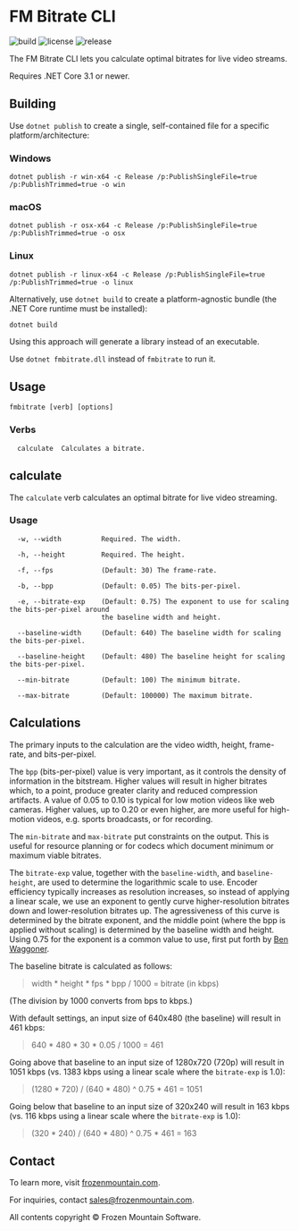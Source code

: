 # FM Bitrate CLI

![build](https://github.com/frozenmountain/fm-bitrate/workflows/build/badge.svg) ![license](https://img.shields.io/badge/License-MIT-yellow.svg) ![release](https://img.shields.io/github/v/release/frozenmountain/fm-bitrate.svg)

The FM Bitrate CLI lets you calculate optimal bitrates for live video streams.

Requires .NET Core 3.1 or newer.

## Building

Use `dotnet publish` to create a single, self-contained file for a specific platform/architecture:

### Windows

    dotnet publish -r win-x64 -c Release /p:PublishSingleFile=true /p:PublishTrimmed=true -o win

### macOS

    dotnet publish -r osx-x64 -c Release /p:PublishSingleFile=true /p:PublishTrimmed=true -o osx

### Linux

    dotnet publish -r linux-x64 -c Release /p:PublishSingleFile=true /p:PublishTrimmed=true -o linux

Alternatively, use `dotnet build` to create a platform-agnostic bundle (the .NET Core runtime must be installed):

    dotnet build

Using this approach will generate a library instead of an executable.

Use `dotnet fmbitrate.dll` instead of `fmbitrate` to run it.

## Usage

    fmbitrate [verb] [options]

### Verbs

      calculate  Calculates a bitrate.

## calculate

The `calculate` verb calculates an optimal bitrate for live video streaming.

### Usage

      -w, --width          Required. The width.

      -h, --height         Required. The height.

      -f, --fps            (Default: 30) The frame-rate.

      -b, --bpp            (Default: 0.05) The bits-per-pixel.

      -e, --bitrate-exp    (Default: 0.75) The exponent to use for scaling the bits-per-pixel around
                           the baseline width and height.

      --baseline-width     (Default: 640) The baseline width for scaling the bits-per-pixel.

      --baseline-height    (Default: 480) The baseline height for scaling the bits-per-pixel.

      --min-bitrate        (Default: 100) The minimum bitrate.

      --max-bitrate        (Default: 100000) The maximum bitrate.

## Calculations

The primary inputs to the calculation are the video width, height, frame-rate, and bits-per-pixel.

The `bpp` (bits-per-pixel) value is very important, as it controls the density of information in the bitstream. Higher values will result in higher bitrates which, to a point, produce greater clarity and reduced compression artifacts. A value of 0.05 to 0.10 is typical for low motion videos like web cameras. Higher values, up to 0.20 or even higher, are more useful for high-motion videos, e.g. sports broadcasts, or for recording.

The `min-bitrate` and `max-bitrate` put constraints on the output. This is useful for resource planning or for codecs which document minimum or maximum viable bitrates.

The `bitrate-exp` value, together with the `baseline-width`, and `baseline-height`, are used to determine the logarithmic scale to use. Encoder efficiency typically increases as resolution increases, so instead of applying a linear scale, we use an exponent to gently curve higher-resolution bitrates down and lower-resolution bitrates up. The agressiveness of this curve is determined by the bitrate exponent, and the middle point (where the bpp is applied without scaling) is determined by the baseline width and height. Using 0.75 for the exponent is a common value to use, first put forth by [Ben Waggoner](https://www.amazon.com/Compression-Great-Video-Audio-Master-ebook/dp/B00BEGBYUO).

The baseline bitrate is calculated as follows:

> width \* height \* fps \* bpp / 1000 = bitrate (in kbps)

(The division by 1000 converts from bps to kbps.)

With default settings, an input size of 640x480 (the baseline) will result in 461 kbps:

> 640 \* 480 \* 30 \* 0.05 / 1000 = 461

Going above that baseline to an input size of 1280x720 (720p) will result in 1051 kbps (vs. 1383 kbps using a linear scale where the `bitrate-exp` is 1.0):

> (1280 \* 720) / (640 \* 480) ^ 0.75 \* 461 = 1051

Going below that baseline to an input size of 320x240 will result in 163 kbps (vs. 116 kbps using a linear scale where the `bitrate-exp` is 1.0):

> (320 \* 240) / (640 \* 480) ^ 0.75 \* 461 = 163

## Contact

To learn more, visit [frozenmountain.com](https://www.frozenmountain.com).

For inquiries, contact sales@frozenmountain.com.

All contents copyright © Frozen Mountain Software.
